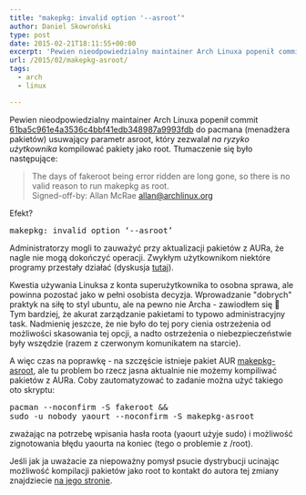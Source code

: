 ```yaml
---
title: "makepkg: invalid option '--asroot’"
author: Daniel Skowroński
type: post
date: 2015-02-21T18:11:55+00:00
excerpt: 'Pewien nieodpowiedzialny maintainer Arch Linuxa popenił commit <a href="https://projects.archlinux.org/pacman.git/commit/scripts/makepkg.sh.in?id=61ba5c961e4a3536c4bbf41edb348987a9993fdb">61ba5c961e4a3536c4bbf41edb348987a9993fdb</a> do pacmana (menadżera pakietów) usuwający parametr asroot, który zezwalał <em>na ryzyko użytkownika</em> kompilować pakiety jako root. '
url: /2015/02/makepkg-asroot/
tags:
  - arch
  - linux

---
```

Pewien nieodpowiedzialny maintainer Arch Linuxa popenił commit [61ba5c961e4a3536c4bbf41edb348987a9993fdb][1] do pacmana (menadżera pakietów) usuwający parametr asroot, który zezwalał _na ryzyko użytkownika_ kompilować pakiety jako root. Tłumaczenie się było następujące:

> The days of fakeroot being error ridden are long gone, so there is no valid reason to run makepkg as root.  
> Signed-off-by: Allan McRae <allan@archlinux.org>

Efekt? 

<pre class="lang:default EnlighterJSRAW " >makepkg: invalid option ‘--asroot’</pre>

Administratorzy mogli to zauważyć przy aktualizacji pakietów z AURa, że nagle nie mogą dokończyć operacji. Zwykłym użytkownikom niektóre programy przestały działać (dyskusja [tutaj][2]). 

Kwestia używania Linuksa z konta superużytkownika to osobna sprawa, ale powinna pozostać jako w pełni osobista decyzja. Wprowadzanie "dobrych" praktyk na siłę to styl ubuntu, ale na pewno nie Archa - zawiodłem się 🙁 Tym bardziej, że akurat zarządzanie pakietami to typowo administracyjny task. Nadmienię jeszcze, że nie było do tej pory cienia ostrzeżenia od możliwości skasowania tej opcji, a nadto ostrzeżenia o niebezpieczeństwie były wszędzie (razem z czerwonym komunikatem na starcie).

A więc czas na poprawkę - na szczęście istnieje pakiet AUR [makepkg-asroot][3], ale tu problem bo rzecz jasna aktualnie nie możemy kompiliwać pakietów z AURa. Coby zautomatyzować to zadanie można użyć takiego oto skryptu:

<pre class="lang:sh EnlighterJSRAW " >pacman --noconfirm -S fakeroot &&
sudo -u nobody yaourt --noconfirm -S makepkg-asroot</pre>

zważając na potrzebę wpisania hasła roota (yaourt użyje sudo) i możliwość zignotowania błędu yaourta na koniec (tego o problemie z /root).

Jeśli jak ja uważacie za niepoważny pomysł psucie dystrybucji ucinając możliwość kompilacji pakietów jako root to kontakt do autora tej zmiany znajdziecie [na jego stronie][4].

 [1]: https://projects.archlinux.org/pacman.git/commit/scripts/makepkg.sh.in?id=61ba5c961e4a3536c4bbf41edb348987a9993fdb
 [2]: https://github.com/archlinuxfr/yaourt/issues/67
 [3]: https://aur.archlinux.org/packages/makepkg-asroot
 [4]: http://allanmcrae.com/about/